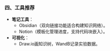 ### **四、工具推荐**

- **笔记工具**：
  - Obsidian（双向链接功能适合构建知识网络）。
  - Notion（模板化管理进度，支持代码块嵌入）。
- **可视化**：
  - Draw.io画知识树，WandB记录实验数据。